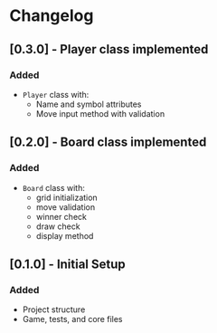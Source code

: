 # Changelog

## [0.3.0] - Player class implemented
### Added
- `Player` class with:
  - Name and symbol attributes
  - Move input method with validation

## [0.2.0] - Board class implemented
### Added
- `Board` class with:
  - grid initialization
  - move validation
  - winner check
  - draw check
  - display method

## [0.1.0] - Initial Setup
### Added
- Project structure
- Game, tests, and core files